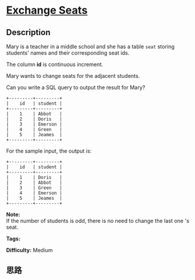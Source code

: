 # [Exchange Seats][title]

## Description

Mary is a teacher in a middle school and she has a table `seat` storing
students' names and their corresponding seat ids.

The column **id** is continuous increment.



Mary wants to change seats for the adjacent students.



Can you write a SQL query to output the result for Mary?


            +---------+---------+    |    id   | student |    +---------+---------+    |    1    | Abbot   |    |    2    | Doris   |    |    3    | Emerson |    |    4    | Green   |    |    5    | Jeames  |    +---------+---------+    

For the sample input, the output is:


            +---------+---------+    |    id   | student |    +---------+---------+    |    1    | Doris   |    |    2    | Abbot   |    |    3    | Green   |    |    4    | Emerson |    |    5    | Jeames  |    +---------+---------+    

**Note:**  
If the number of students is odd, there is no need to change the last one 's
seat.


**Tags:** 

**Difficulty:** Medium

## 思路

[title]: https://leetcode.com/problems/exchange-seats
